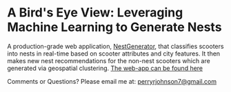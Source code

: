 # A Bird's Eye View: Leveraging Machine Learning to Generate Nests
A production-grade web application, [NestGenerator](www.nestgenerator.com), that classifies scooters into nests in real-time based on scooter attributes and city features. It then makes new nest recommendations for the non-nest scooters which are generated via geospatial clustering. [The web-app can be found here](www.nestgenerator.com)




Comments or Questions? Please email me at: perryrjohnson7@gmail.com
